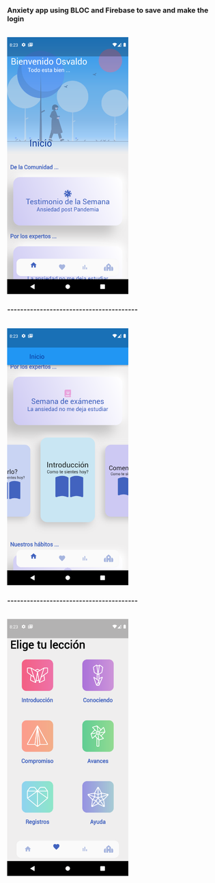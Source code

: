 <h3> Anxiety app using BLOC and Firebase to save and make the login</h3>

<br><img height="600" src= "https://github.com/osvaneal93/pidgeon_app_anx/blob/main/screenshots/Screenshot_1665606195.png"><br>

<h3>----------------------------------------</h3>

<br><img height="600" src= "https://github.com/osvaneal93/pidgeon_app_anx/blob/main/screenshots/Screenshot_1665606201.png"><br>

<h3>----------------------------------------</h3>

<br><img height="600" src= "https://github.com/osvaneal93/pidgeon_app_anx/blob/main/screenshots/Screenshot_1665606205.png"><br>
